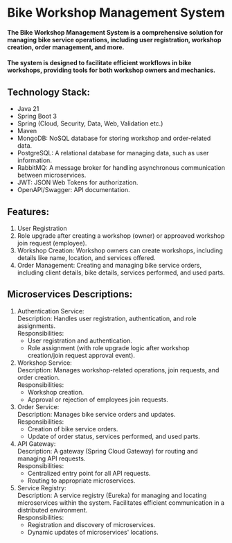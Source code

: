# Bike Workshop Management System
#### The Bike Workshop Management System is a comprehensive solution for managing bike service operations, including user registration, workshop creation, order management, and more.
#### The system is designed to facilitate efficient workflows in bike workshops, providing tools for both workshop owners and mechanics.

## Technology Stack:
- Java 21
- Spring Boot 3
- Spring (Cloud, Security, Data, Web, Validation etc.)
- Maven
- MongoDB: NoSQL database for storing workshop and order-related data.
- PostgreSQL: A relational database for managing data, such as user information.
- RabbitMQ: A message broker for handling asynchronous communication between microservices.
- JWT: JSON Web Tokens for authorization.
- OpenAPI/Swagger: API documentation.

## Features:
1. User Registration
2. Role upgrade after creating a workshop (owner) or approaved workshop join request (employee).
3. Workshop Creation: Workshop owners can create workshops, including details like name, location, and services offered.
4. Order Management: Creating and managing bike service orders, including client details, bike details, services performed, and used parts.

## Microservices Descriptions:
1. Authentication Service:
  <br>Description: Handles user registration, authentication, and role assignments.
   <br>Responsibilities:
   - User registration and authentication.
   - Role assignment (with role upgrade logic after workshop creation/join request approval event).
2. Workshop Service:
   <br>Description: Manages workshop-related operations, join requests, and order creation.
   <br>Responsibilities:
   - Workshop creation.
   - Approval or rejection of employees join requests.
3. Order Service:
   <br>Description: Manages bike service orders and updates.
   <br>Responsibilities:
   - Creation of bike service orders.
   - Update of order status, services performed, and used parts.
4. API Gateway:
   <br>Description: A gateway (Spring Cloud Gateway) for routing and managing API requests.
   <br>Responsibilities:
   - Centralized entry point for all API requests.
   - Routing to appropriate microservices.
5. Service Registry:
   <br>Description: A service registry (Eureka) for managing and locating microservices within the system. Facilitates efficient communication in a distributed environment.
   <br>Responsibilities:
   - Registration and discovery of microservices.
   - Dynamic updates of microservices' locations.
